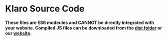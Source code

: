 # Klaro Source Code

**These files are ES6 modeules and CANNOT be directly integrated with your website. Compiled
JS files can be downloaded from the [dist folder](../dist) or our [website](https://klaro.kiprotect.com).**
